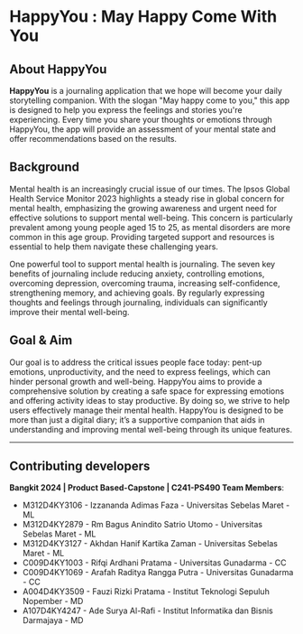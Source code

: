 # HappyYou : May Happy Come With You

## About HappyYou

**HappyYou** is a journaling application that we hope will become your daily storytelling companion. With the slogan "May happy come to you," this app is designed to help you express the feelings and stories you're experiencing. Every time you share your thoughts or emotions through HappyYou, the app will provide an assessment of your mental state and offer recommendations based on the results.

## Background

Mental health is an increasingly crucial issue of our times. The Ipsos Global Health Service Monitor 2023 highlights a steady rise in global concern for mental health, emphasizing the growing awareness and urgent need for effective solutions to support mental well-being. This concern is particularly prevalent among young people aged 15 to 25, as mental disorders are more common in this age group. Providing targeted support and resources is essential to help them navigate these challenging years.

One powerful tool to support mental health is journaling. The seven key benefits of journaling include reducing anxiety, controlling emotions, overcoming depression, overcoming trauma, increasing self-confidence, strengthening memory, and achieving goals. By regularly expressing thoughts and feelings through journaling, individuals can significantly improve their mental well-being.

## Goal & Aim

Our goal is to address the critical issues people face today: pent-up emotions, unproductivity, and the need to express feelings, which can hinder personal growth and well-being. HappyYou aims to provide a comprehensive solution by creating a safe space for expressing emotions and offering activity ideas to stay productive. By doing so, we strive to help users effectively manage their mental health. HappyYou is designed to be more than just a digital diary; it’s a supportive companion that aids in understanding and improving mental well-being through its unique features.  

---

## Contributing developers

**Bangkit 2024 | Product Based-Capstone | C241-PS490 Team Members**:

- M312D4KY3106 - Izzananda Adimas Faza - Universitas Sebelas Maret - ML
- M312D4KY2879 - Rm Bagus Anindito Satrio Utomo - Universitas Sebelas Maret - ML
- M312D4KY3127 - Akhdan Hanif Kartika Zaman - Universitas Sebelas Maret - ML
- C009D4KY1003 - Rifqi Ardhani Pratama - Universitas Gunadarma - CC
- C009D4KY1069 - Arafah Raditya Rangga Putra - Universitas Gunadarma - CC
- A004D4KY3509 - Fauzi Rizki Pratama - Institut Teknologi Sepuluh Nopember - MD
- A107D4KY4247 - Ade Surya Al-Rafi - Institut Informatika dan Bisnis Darmajaya - MD
